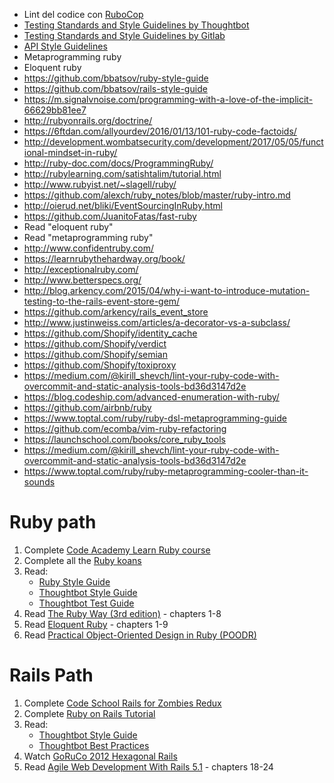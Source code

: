 * Lint del codice con [RuboCop](https://github.com/bbatsov/rubocop)
* [Testing Standards and Style Guidelines by Thoughtbot](https://github.com/thoughtbot/guides/tree/master/style/testing)
* [Testing Standards and Style Guidelines by Gitlab](https://gitlab.com/gitlab-org/gitlab-ce/blob/master/doc/development/testing.md)
* [API Style Guidelines](https://gitlab.com/gitlab-org/gitlab-ce/blob/master/doc/development/api_styleguide.md)
* Metaprogramming ruby
* Eloquent ruby
* https://github.com/bbatsov/ruby-style-guide
* https://github.com/bbatsov/rails-style-guide
* https://m.signalvnoise.com/programming-with-a-love-of-the-implicit-66629bb81ee7
* http://rubyonrails.org/doctrine/
* https://6ftdan.com/allyourdev/2016/01/13/101-ruby-code-factoids/
* http://development.wombatsecurity.com/development/2017/05/05/functional-mindset-in-ruby/
* http://ruby-doc.com/docs/ProgrammingRuby/
* http://rubylearning.com/satishtalim/tutorial.html
* http://www.rubyist.net/~slagell/ruby/
* https://github.com/alexch/ruby_notes/blob/master/ruby-intro.md
* http://oierud.net/bliki/EventSourcingInRuby.html
* https://github.com/JuanitoFatas/fast-ruby
* Read "eloquent ruby"
* Read "metaprogramming ruby"
* http://www.confidentruby.com/
* https://learnrubythehardway.org/book/
* http://exceptionalruby.com/
* http://www.betterspecs.org/
* http://blog.arkency.com/2015/04/why-i-want-to-introduce-mutation-testing-to-the-rails-event-store-gem/
* https://github.com/arkency/rails_event_store
* http://www.justinweiss.com/articles/a-decorator-vs-a-subclass/
* https://github.com/Shopify/identity_cache
* https://github.com/Shopify/verdict
* https://github.com/Shopify/semian
* https://github.com/Shopify/toxiproxy
* https://medium.com/@kirill_shevch/lint-your-ruby-code-with-overcommit-and-static-analysis-tools-bd36d3147d2e
* https://blog.codeship.com/advanced-enumeration-with-ruby/
* https://github.com/airbnb/ruby
* https://www.toptal.com/ruby/ruby-dsl-metaprogramming-guide
* https://github.com/ecomba/vim-ruby-refactoring
* https://launchschool.com/books/core_ruby_tools
* https://medium.com/@kirill_shevch/lint-your-ruby-code-with-overcommit-and-static-analysis-tools-bd36d3147d2e
* https://www.toptal.com/ruby/ruby-metaprogramming-cooler-than-it-sounds

# Ruby path
1. Complete [Code Academy Learn Ruby course](https://www.codecademy.com/learn/ruby)
2. Complete all the [Ruby koans](http://rubykoans.com/)
3. Read:
    - [Ruby Style Guide](https://github.com/bbatsov/ruby-style-guide)
    - [Thoughtbot Style Guide](https://github.com/thoughtbot/guides/tree/master/style/ruby)
    - [Thoughtbot Test Guide](https://github.com/thoughtbot/guides/tree/master/style/testing)
4. Read [The Ruby Way (3rd edition)](http://therubyway.io/) - chapters 1-8
5. Read [Eloquent Ruby](http://www.amazon.com/Eloquent-Ruby-Addison-Wesley-rofessional-Series/dp/0321584104) - chapters 1-9
6. Read [Practical Object-Oriented Design in Ruby (POODR)](http://www.poodr.com/)

# Rails Path
1. Complete [Code School Rails for Zombies Redux](https://www.codeschool.com/courses/rails-for-zombies-redux)
2. Complete [Ruby on Rails Tutorial](https://www.railstutorial.org/book)
4. Read: 
    - [Thoughtbot Style Guide](https://github.com/thoughtbot/guides/tree/master/style/rails)
    - [Thoughtbot Best Practices](https://github.com/thoughtbot/guides/tree/master/best-practices)
5. Watch [GoRuCo 2012 Hexagonal Rails](https://www.youtube.com/watch?v=CGN4RFkhH2M)
6. Read [Agile Web Development With Rails 5.1](https://pragprog.com/book/rails51/agile-web-development-with-rails-51) - chapters 18-24
